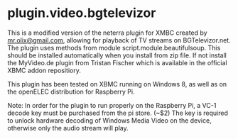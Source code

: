 plugin.video.bgtelevizor
=====================

This is a modified version of the neterra plugin for XMBC created by mr.olix@gmail.com, allowing for playback of TV streams on BGTelevizor.net. 
The plugin uses methods from module script.module.beautifulsoup. This should be installed automatically when you install from zip file. 
If not install the MyVideo.de plugin from Tristan Fischer which is available in the official XBMC addon repositiory. 

This plugin has been tested on XBMC running on Windows 8, as well as on the openELEC distribution for Raspberry Pi.

Note: In order for the plugin to run properly on the Raspberry Pi, a VC-1 decode key must be purchased from the pi store. (~$2)
The key is required to unlock hardware decoding of Windows Media Video on the device, otherwise only the audio stream will play. 

